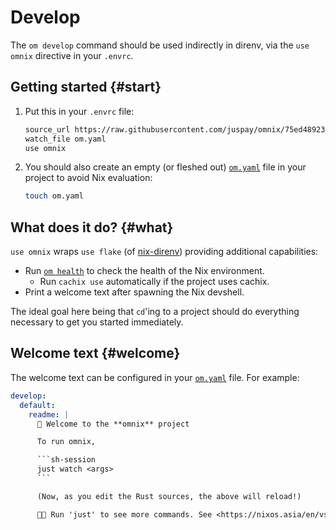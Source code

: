 # Develop

The `om develop` command should be used indirectly in direnv, via the `use omnix` directive in your `.envrc`.

## Getting started {#start}

1. Put this in your `.envrc` file:

    ```sh
    source_url https://raw.githubusercontent.com/juspay/omnix/75ed48923835963e2f18baba08f54a8adc307ba2/omnixrc "sha256-8C2Jb5bHx/0cvm1+9gOlBEdWzbikCWT5UsJWewUAFt4="
    watch_file om.yaml
    use omnix
    ```

2. You should also create an empty (or fleshed out) [`om.yaml`](../config.md) file in your project to avoid Nix evaluation:

    ```sh
    touch om.yaml
    ```


## What does it do? {#what}

`use omnix` wraps `use flake` (of [nix-direnv](https://nixos.asia/en/direnv)) providing additional capabilities:

- Run [`om health`](health.md) to check the health of the Nix environment.
  - Run `cachix use` automatically if the project uses cachix.
- Print a welcome text after spawning the Nix devshell.

The ideal goal here being that `cd`'ing to a project should do everything necessary to get you started immediately.

## Welcome text {#welcome}

The welcome text can be configured in your [`om.yaml`](../config.md) file. For example:

```yaml
develop:
  default:
    readme: |
      🍾 Welcome to the **omnix** project

      To run omnix,

      ```sh-session
      just watch <args>
      ```

      (Now, as you edit the Rust sources, the above will reload!)

      🍎🍎 Run 'just' to see more commands. See <https://nixos.asia/en/vscode> for IDE setup.
```
